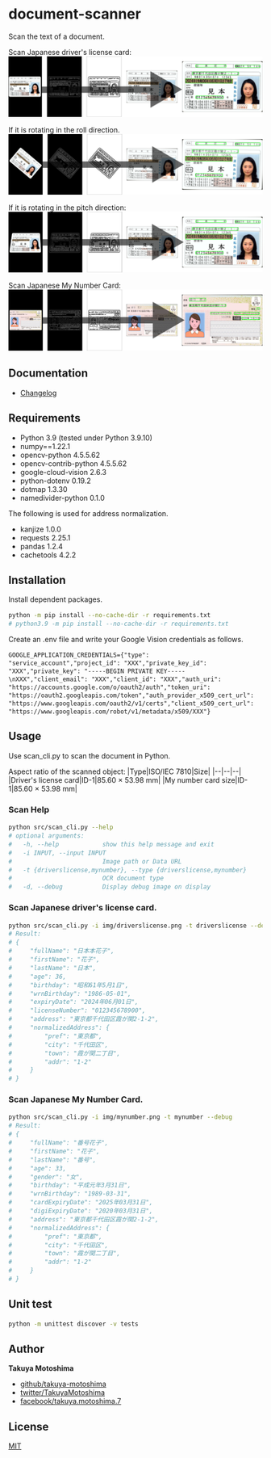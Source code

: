 # document-scanner
Scan the text of a document.

Scan Japanese driver's license card:  
![driverslicense.png](screencaps/driverslicense.png)

If it is rotating in the roll direction.
![driverslicense2.png](screencaps/driverslicense2.png)

If it is rotating in the pitch direction:  
![driverslicense3.png](screencaps/driverslicense3.png)

Scan Japanese My Number Card:  
![mynumber.png](screencaps/mynumber.png)

## Documentation
* [Changelog](CHANGELOG.md)

## Requirements
- Python 3.9 (tested under Python 3.9.10)
- numpy==1.22.1
- opencv-python 4.5.5.62
- opencv-contrib-python 4.5.5.62
- google-cloud-vision 2.6.3
- python-dotenv 0.19.2
- dotmap 1.3.30
- namedivider-python 0.1.0

The following is used for address normalization.
- kanjize 1.0.0
- requests 2.25.1
- pandas 1.2.4
- cachetools 4.2.2

## Installation
Install dependent packages.  
```sh
python -m pip install --no-cache-dir -r requirements.txt
# python3.9 -m pip install --no-cache-dir -r requirements.txt
```

Create an .env file and write your Google Vision credentials as follows.
```text
GOOGLE_APPLICATION_CREDENTIALS={"type": "service_account","project_id": "XXX","private_key_id": "XXX","private_key": "-----BEGIN PRIVATE KEY-----\nXXX","client_email": "XXX","client_id": "XXX","auth_uri": "https://accounts.google.com/o/oauth2/auth","token_uri": "https://oauth2.googleapis.com/token","auth_provider_x509_cert_url": "https://www.googleapis.com/oauth2/v1/certs","client_x509_cert_url": "https://www.googleapis.com/robot/v1/metadata/x509/XXX"}
```

## Usage
Use scan_cli.py to scan the document in Python.  

Aspect ratio of the scanned object:
|Type|ISO/IEC 7810|Size|
|--|--|--|
|Driver's license card|ID-1|85.60 × 53.98 mm|
|My number card size|ID-1|85.60 × 53.98 mm|

### Scan Help
```sh
python src/scan_cli.py --help
# optional arguments:
#   -h, --help            show this help message and exit
#   -i INPUT, --input INPUT
#                         Image path or Data URL
#   -t {driverslicense,mynumber}, --type {driverslicense,mynumber}
#                         OCR document type
#   -d, --debug           Display debug image on display
```

### Scan Japanese driver's license card.
```sh
python src/scan_cli.py -i img/driverslicense.png -t driverslicense --debug
# Result:
# {
#     "fullName": "日本本花子",
#     "firstName": "花子",
#     "lastName": "日本",
#     "age": 36,
#     "birthday": "昭和61年5月1日",
#     "wrnBirthday": "1986-05-01",
#     "expiryDate": "2024年06月01日",
#     "licenseNumber": "012345678900",
#     "address": "東京都千代田区霞が関2-1-2",
#     "normalizedAddress": {
#         "pref": "東京都",
#         "city": "千代田区",
#         "town": "霞が関二丁目",
#         "addr": "1-2"
#     }
# }
```

### Scan Japanese My Number Card.
```sh
python src/scan_cli.py -i img/mynumber.png -t mynumber --debug
# Result:
# {
#     "fullName": "番号花子",
#     "firstName": "花子",
#     "lastName": "番号",
#     "age": 33,
#     "gender": "女",
#     "birthday": "平成元年3月31日",
#     "wrnBirthday": "1989-03-31",
#     "cardExpiryDate": "2025年03月31日",
#     "digiExpiryDate": "2020年03月31日",
#     "address": "東京都千代田区霞が関2-1-2",
#     "normalizedAddress": {
#         "pref": "東京都",
#         "city": "千代田区",
#         "town": "霞が関二丁目",
#         "addr": "1-2"
#     }
# }
```

## Unit test
```sh
python -m unittest discover -v tests
```

## Author
**Takuya Motoshima**

* [github/takuya-motoshima](https://github.com/takuya-motoshima)
* [twitter/TakuyaMotoshima](https://twitter.com/TakuyaMotoshima)
* [facebook/takuya.motoshima.7](https://www.facebook.com/takuya.motoshima.7)

## License
[MIT](LICENSE)